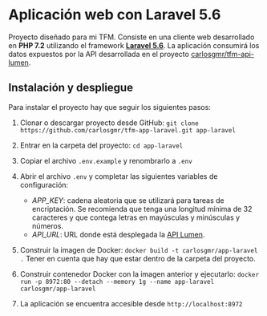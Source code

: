 # Aplicación web con Laravel 5.6
Proyecto diseñado para mi TFM. Consiste en una cliente web desarrollado en **PHP 7.2**
utilizando el framework **[Laravel 5.6](https://laravel.com/docs/5.6)**. La aplicación
consumirá los datos expuestos por la API desarrollada en el proyecto [carlosgmr/tfm-api-lumen](https://github.com/carlosgmr/tfm-api-lumen).

## Instalación y despliegue
Para instalar el proyecto hay que seguir los siguientes pasos:

1. Clonar o descargar proyecto desde GitHub: `git clone https://github.com/carlosgmr/tfm-app-laravel.git app-laravel`
2. Entrar en la carpeta del proyecto: `cd app-laravel`
3. Copiar el archivo `.env.example` y renombrarlo a `.env`
4. Abrir el archivo `.env` y completar las siguientes variables de configuración:

    - *APP_KEY*: cadena aleatoria que se utilizará para tareas de encriptación. Se recomienda que tenga una longitud mínima de 32 caracteres y que contega letras en mayúsculas y minúsculas y números.
    - *API_URL*: URL donde está desplegada la [API Lumen](https://github.com/carlosgmr/tfm-api-lumen).

5. Construir la imagen de Docker: `docker build -t carlosgmr/app-laravel .`
   Tener en cuenta que hay que estar dentro de la carpeta del proyecto.
6. Construir contenedor Docker con la imagen anterior y ejecutarlo: `docker run -p 8972:80 --detach --memory 1g --name app-laravel carlosgmr/app-laravel`
7. La aplicación se encuentra accesible desde `http://localhost:8972`
